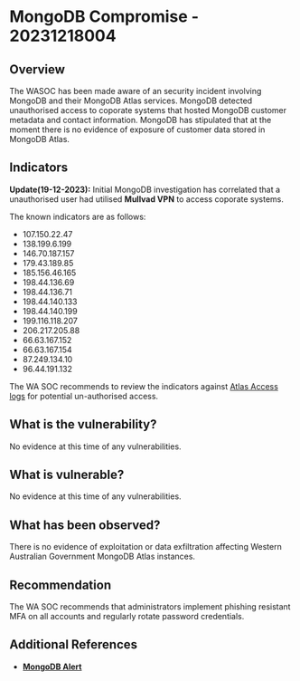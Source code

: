# MongoDB Compromise - 20231218004

## Overview

The WASOC has been made aware of an security incident involving MongoDB and their MongoDB Atlas services. MongoDB detected unauthorised access to coporate systems that hosted MongoDB customer metadata and contact information.
MongoDB has stipulated that at the moment there is no evidence of exposure of customer data stored in MongoDB Atlas.

## Indicators

**Update(19-12-2023):** Initial MongoDB investigation has correlated that a unauthorised user had utilised **Mullvad VPN** to access coporate systems. 

The known indicators are as follows: 

- 107.150.22.47
- 138.199.6.199
- 146.70.187.157
- 179.43.189.85
- 185.156.46.165
- 198.44.136.69
- 198.44.136.71
- 198.44.140.133
- 198.44.140.199
- 199.116.118.207
- 206.217.205.88
- 66.63.167.152
- 66.63.167.154
- 87.249.134.10
- 96.44.191.132

The WA SOC recommends to review the indicators against [Atlas Access logs](https://www.mongodb.com/docs/atlas/access-tracking/) for potential un-authorised access.

## What is the vulnerability?

No evidence at this time of any vulnerabilities.

## What is vulnerable?

No evidence at this time of any vulnerabilities.

## What has been observed?

There is no evidence of exploitation or data exfiltration affecting Western Australian Government MongoDB Atlas instances.

## Recommendation

The WA SOC recommends that administrators implement phishing resistant MFA on all accounts and regularly rotate password credentials.

## Additional References

- [**MongoDB Alert**](https://www.mongodb.com/alerts)
